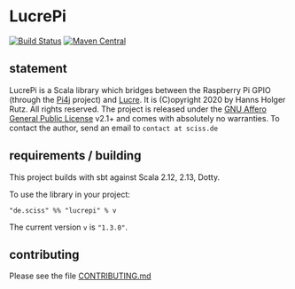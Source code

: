 # LucrePi

[![Build Status](https://github.com/Sciss/LucrePi/workflows/Scala%20CI/badge.svg?branch=main)](https://github.com/Sciss/LucrePi/actions?query=workflow%3A%22Scala+CI%22)
[![Maven Central](https://maven-badges.herokuapp.com/maven-central/de.sciss/lucrepi_2.13/badge.svg)](https://maven-badges.herokuapp.com/maven-central/de.sciss/lucrepi_2.13)

## statement

LucrePi is a Scala library which bridges between the Raspberry Pi GPIO (through 
the [Pi4j](https://github.com/Pi4J/pi4j/) project) and [Lucre](https://git.iem.at/sciss/Lucre/).
It is (C)opyright 2020 by Hanns Holger Rutz. All rights reserved. The project is released under
the [GNU Affero General Public License](https://git.iem.at/sciss/LucrePi/raw/main/LICENSE) v2.1+ and comes 
with absolutely no warranties. To contact the author, send an email to `contact at sciss.de`

## requirements / building

This project builds with sbt against Scala 2.12, 2.13, Dotty.

To use the library in your project:

    "de.sciss" %% "lucrepi" % v

The current version `v` is `"1.3.0"`.

## contributing

Please see the file [CONTRIBUTING.md](CONTRIBUTING.md)

